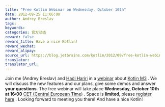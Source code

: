 ```yaml
---
title: "Free Kotlin Webinar on Wednesday, October 10th"
date: 2012-09-25 11:06:00
author: Andrey Breslav
tags:
keywords:
categories: 官方动态
reward: false
reward_title: Have a nice Kotlin!
reward_wechat:
reward_alipay:
source_url: https://blog.jetbrains.com/kotlin/2012/09/free-kotlin-webinar-on-wednesday-october-10th/
translator:
translator_url:
---
```


Join me (Andrey Breslav) and [Hadi Hariri](http://www.jetbrains.com/devnet/academy/experts/Hadi_Hariri.html) in a [webinar](https://www4.gotomeeting.com/register/662905759) about [Kotlin M3](http://blog.jetbrains.com/kotlin/2012/09/kotlin-m3-is-out/) . We will discuss the new features and our plans, give some demos and answer **your questions**.
The free webinar will take place **Wednesday, October 10th at 16:00** [CET (Central European Time)](http://wwp.greenwichmeantime.com/time-zone/europe/european-union/central-european-time/) . Space is **limited**, please [register here](https://www4.gotomeeting.com/register/662905759) .
Looking forward to meeting you there! And have a nice Kotlin!

